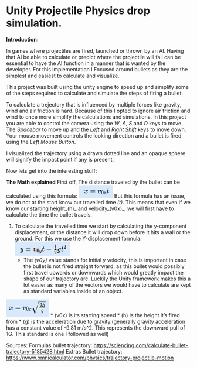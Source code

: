 # Unity Projectile Physics drop simulation.

**Introduction:**

In games where projectiles are fired, launched or thrown by an AI. Having that AI be able to calculate or predict where the projectile will fall can be essential to have the AI function in a manner that is wanted by the developer.
For this implementation I Focused around bullets as they are the simplest and easiest to calculate and visualize.

This project was built using the unity engine to speed up and simplify some of the steps required to calculate and simulate the steps of firing a bullet.

To calculate a trejectory that is influenced by multiple forces like gravity, wind and air friction is hard. Because of this I opted to ignore air friction and wind to once more simplify the calculations and simulations.
In this project you are able to control the camera using the _W_, _A_, _S_ and _D_ keys to move. The _Spacebar_ to move up and the _Left_ and _Right_ _Shift_ keys to move down.
Your mouse movement controls the looking direction and a bullet is fired using the _Left Mouse Button_.

I visualized the trajectory using a drawn dotted line and an opaque sphere will signify the impact point if any is present.

Now lets get into the interesting stuff:

**The Math explained**
First off, The distance traveled by the bullet can be calculated using this formula: 
![Core travel distance formula](/Images/BasicTravelDistance.png)
But this formula has an issue, we do not at the start know our travelled time _(t)_. This means that even if we know our starting height_(h)_ and velocity_(v0x)_, we will first have to calculate the time the bullet travels.

1. To calculate the travelled time we start by calculating the y-component displacement, or the distance it will drop down before it hits a wall or the ground.
For this we use the Y-displacement formula:
![Bullet travel distance formula](/Images/yDisplacement.png)
	* The _(v0y)_ value stands for initial y velocity, this is important in case the bullet is not fired straight forward, as this bullet would possibly first travel upwards or downwards which would greatly impact the shape of our trajectory arc.
Luckily the Unity framework makes this a lot easier as many of the vectors we would have to calculate are kept as standard variables inside of an object.

![Bullet travel distance formula](/Images/BulletTravelDistance.png)
	* (v0x) is its starting speed
	* (h) is the height it’s fired from
	* (g) is the acceleration due to gravity.(generally gravity acceleration has a constant value of -9.81 m/s^2. This represents the downward pull of 1G. This standard is one I followed as well)



Sources:
Formulas bullet trajectory: https://sciencing.com/calculate-bullet-trajectory-5185428.html
Extras Bullet trajectory: https://www.omnicalculator.com/physics/trajectory-projectile-motion
